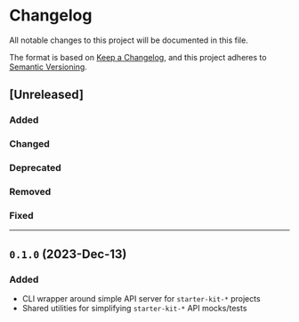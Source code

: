 # Changelog

All notable changes to this project will be documented in this file.

The format is based on [Keep a Changelog](https://keepachangelog.com/en/1.0.0/),
and this project adheres to [Semantic Versioning](https://semver.org/spec/v2.0.0.html).

## [Unreleased]

### Added

### Changed

### Deprecated

### Removed

### Fixed

<hr />

## `0.1.0` (2023-Dec-13)

### Added
- CLI wrapper around simple API server for `starter-kit-*` projects
- Shared utilities for simplifying `starter-kit-*` API mocks/tests
